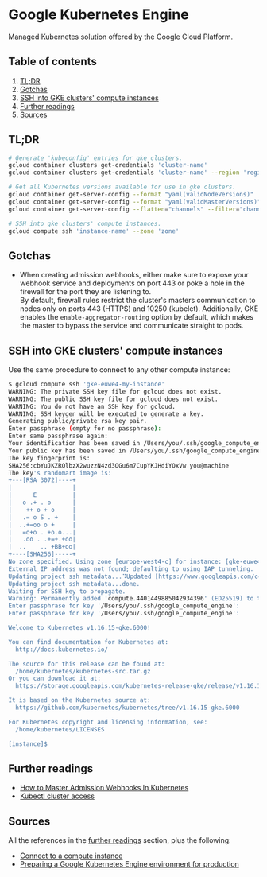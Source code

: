 # Google Kubernetes Engine

Managed Kubernetes solution offered by the Google Cloud Platform.

## Table of contents <!-- omit in toc -->

1. [TL;DR](#tldr)
1. [Gotchas](#gotchas)
1. [SSH into GKE clusters' compute instances](#ssh-into-gke-clusters-compute-instances)
1. [Further readings](#further-readings)
1. [Sources](#sources)

## TL;DR

```sh
# Generate 'kubeconfig' entries for gke clusters.
gcloud container clusters get-credentials 'cluster-name'
gcloud container clusters get-credentials 'cluster-name' --region 'region'

# Get all Kubernetes versions available for use in gke clusters.
gcloud container get-server-config --format "yaml(validNodeVersions)"
gcloud container get-server-config --format "yaml(validMasterVersions)" --zone 'compute-zone'
gcloud container get-server-config --flatten="channels" --filter="channels.channel=RAPID" --format="yaml(channels.channel,channels.validVersions)"

# SSH into gke clusters' compute instances.
gcloud compute ssh 'instance-name' --zone 'zone'
```

## Gotchas

- When creating admission webhooks, either make sure to expose your webhook service and deployments on port 443 or poke a hole in the firewall for the port they are listening to.<br/>
  By default, firewall rules restrict the cluster's masters communication to nodes only on ports 443 (HTTPS) and 10250 (kubelet). Additionally, GKE enables the `enable-aggregator-routing` option by default, which makes the master to bypass the service and communicate straight to pods.

## SSH into GKE clusters' compute instances

Use the same procedure to connect to any other compute instance:

```sh
$ gcloud compute ssh 'gke-euwe4-my-instance'
WARNING: The private SSH key file for gcloud does not exist.
WARNING: The public SSH key file for gcloud does not exist.
WARNING: You do not have an SSH key for gcloud.
WARNING: SSH keygen will be executed to generate a key.
Generating public/private rsa key pair.
Enter passphrase (empty for no passphrase):
Enter same passphrase again:
Your identification has been saved in /Users/you/.ssh/google_compute_engine.
Your public key has been saved in /Users/you/.ssh/google_compute_engine.pub.
The key fingerprint is:
SHA256:cbYuJKZROlbzX2wuzzN4zd3OGu6m7CupYKJHdiYOxVw you@machine
The key's randomart image is:
+---[RSA 3072]----+
|                 |
|      E          |
|   o .+ . o      |
|    ++ o + o     |
|   .= o S . +    |
|  ..+=oo o +     |
|   =o+o . +o.o...|
|   .oo . .+=+.+oo|
|  ..    .. +BB+oo|
+----[SHA256]-----+
No zone specified. Using zone [europe-west4-c] for instance: [gke-euwe4-my-instance].
External IP address was not found; defaulting to using IAP tunneling.
Updating project ssh metadata...⠹Updated [https://www.googleapis.com/compute/v1/projects/gcp-project].
Updating project ssh metadata...done.
Waiting for SSH key to propagate.
Warning: Permanently added 'compute.4401449885042934396' (ED25519) to the list of known hosts.
Enter passphrase for key '/Users/you/.ssh/google_compute_engine':
Enter passphrase for key '/Users/you/.ssh/google_compute_engine':

Welcome to Kubernetes v1.16.15-gke.6000!

You can find documentation for Kubernetes at:
  http://docs.kubernetes.io/

The source for this release can be found at:
  /home/kubernetes/kubernetes-src.tar.gz
Or you can download it at:
  https://storage.googleapis.com/kubernetes-release-gke/release/v1.16.15-gke.6000/kubernetes-src.tar.gz

It is based on the Kubernetes source at:
  https://github.com/kubernetes/kubernetes/tree/v1.16.15-gke.6000

For Kubernetes copyright and licensing information, see:
  /home/kubernetes/LICENSES

[instance]$
```

## Further readings

- [How to Master Admission Webhooks In Kubernetes]
- [Kubectl cluster access]

## Sources

All the references in the [further readings] section, plus the following:

- [Connect to a compute instance]
- [Preparing a Google Kubernetes Engine environment for production]

<!-- project's references -->
[connect to a compute instance]: https://cloud.google.com/compute/docs/instances/connecting-to-instance
[kubectl cluster access]: https://cloud.google.com/kubernetes-engine/docs/how-to/cluster-access-for-kubectl
[preparing a google kubernetes engine environment for production]: https://cloud.google.com/solutions/prep-kubernetes-engine-for-prod

<!-- internal references -->
[further readings]: #further-readings

<!-- external references -->
[how to master admission webhooks in kubernetes]: https://digizoo.com.au/1376/mastering-admission-webhooks-in-kubernetes-gke-part-1/
